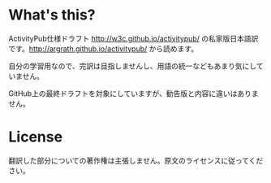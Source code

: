 # What's this?
ActivityPub仕様ドラフト http://w3c.github.io/activitypub/ の私家版日本語訳です。http://argrath.github.io/activitypub/ から読めます。

自分の学習用なので、完訳は目指しませんし、用語の統一などもあまり気にしていません。

GitHub上の最終ドラフトを対象にしていますが、勧告版と内容に違いはありません。

# License
翻訳した部分についての著作権は主張しません。原文のライセンスに従ってください。

